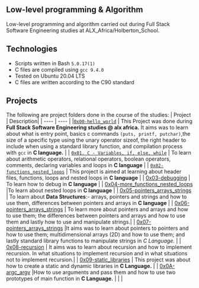 Low-level programming & Algorithm
 ---------------------------
Low-level programming and algorithm carried out during Full Stack Software Engineering studies at ALX_Africa/Holberton_School.



Technologies
  ----------------------------
- Scripts written in Bash `5.0.17(1)`
- C files are compiled using `gcc 9.4.0`
- Tested on Ubuntu 20.04 LTS
- C files are written according to the C90 standard

Projects
  --------------------
  The following are project folders done in the course of the studies:
| Project | Description|
| ---- | ---- |
|[`0x00-hello_world`](https://github.com/Technerdguy1/alx-low_level_programming/tree/master/0x00-hello_world) | This Project was done during **Full Stack Software Engineering studies @ alx africa.** It aims was to learn about what is entry point, basics c commands `(puts, printf, putchar)`,the size of a specific type using the unary operator sizeof, the right header to include when using a standard library function, and compilation process with `gcc` in **C language.** |
| [`0x01. C - Variables, if, else, while`](https://github.com/Technerdguy1/alx-low_level_programming/tree/master/0x01-variables_if_else_while) | To learn about arithmetic operators, relational operators, boolean operators, comments, declaring variables and loops in **C language** |
| [`0x02-functions_nested_loops`](https://github.com/Technerdguy1/alx-low_level_programming/tree/master/0x02-functions_nested_loops) | This project is aimed at learning about header files, functions, loops and nested loops in **C language** |
| [0x03-debugging](https://github.com/Technerdguy1/alx-low_level_programming/tree/master/0x03-debugging) | To learn how to debug in **C language** |
| [0x04-more_functions_nested_loops](https://github.com/Technerdguy1/alx-low_level_programming/tree/master/0x04-more_functions_nested_loops) |To learn about nested loops in **C language** |
| [0x05-pointers_arrays_strings](https://github.com/Technerdguy1/alx-low_level_programming/tree/master/0x05-pointers_arrays_strings) | To learn about **Data Structures**:- arrays, pointers and strings and how to use them, differences between pointers and arrays in **C language** |
| [0x06-pointers_arrays_strings](https://github.com/Technerdguy1/alx-low_level_programming/tree/master/0x06-pointers_arrays_strings) | To learn more about pointers and arrays and how to use them; the differences between pointers and arrays and how to use them and lastly how to use and manipulate strings.|
| [0x07-pointers_arrays_strings](https://github.com/Technerdguy1/alx-low_level_programming/tree/master/0x07-pointers_arrays_strings) |It aims was to learn about pointers to pointers and how to use them; multidimensional arrays (2D) and how to use them; and lastly standard library functions to manipulate strings in *C Language.* |
| [0x08-recursion](https://github.com/Technerdguy1/alx-low_level_programming/tree/master/0x08-recursion) | It aims was to learn about recursion and how to implement recursion. In what situations to implement recursion and in what situations not to implement recursion.|
| [0x09-static_libraries](https://github.com/Technerdguy1/alx-low_level_programming/tree/master/0x09-static_libraries) | This project was about how to create a static and dynamic libraries in **C Language.** |
| [0x0A-argc_argv](https://github.com/Technerdguy1/alx-low_level_programming/tree/master/0x09-static_libraries) |How to use arguments and pass them and how to use two prototypes of main function in **C Language.** |
| []() |
